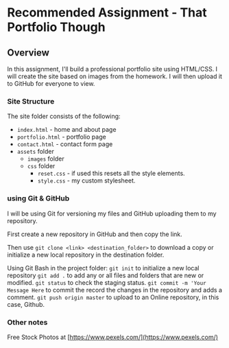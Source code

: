 # Recommended Assignment - That Portfolio Though

## Overview

In this assignment, I'll build a professional portfolio site using HTML/CSS. I will create the site based on images from the homework.
I will then upload it to GitHub for everyone to view.

### Site Structure

The site folder consists of the following:
* `index.html` - home and about page
* `portfolio.html` - portfolio page
* `contact.html` - contact form page
* `assets` folder
    * `images` folder
    * `css` folder
        * `reset.css` - if used this resets all the style elements.
        * `style.css` - my custom stylesheet.


### using Git & GitHub
I will be using Git for versioning my files and GitHub uploading them to my repository.

First create a new repository in GitHub and then copy the link.

Then use `git clone <link> <destination_folder>` to download a copy or initialize a new local repository in the destination folder.

Using Git Bash in the project folder:
`git init` to initialize a new local repository
`git add .` to add any or all files and folders that are new or modified.
`git status` to check the staging status.
`git commit -m 'Your Message Here` to commit the record the changes in the repository and adds a comment.
`git push origin master` to upload to an Online repository, in this case, Github.


### Other notes

Free Stock Photos at [https://www.pexels.com/](https://www.pexels.com/)

